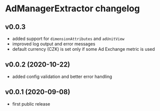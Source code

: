 # AdManagerExtractor changelog

## v0.0.3

- added support for `dimensionAttributes` and `adUnitView`
- improved log output and error messages
- default currency (CZK) is set only if some Ad Exchange metric is used

## v0.0.2 (2020-10-22)

- added config validation and better error handling

## v0.0.1 (2020-09-08)

- first public release
